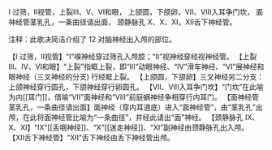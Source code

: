 I 过筛，Ⅱ视管，上裂Ⅲ、V、Ⅵ和眼，
上颌圆，下颌卵，VII、Ⅷ入耳争门坎，
面神经管茎乳孔，一条曲径请出面，
颈静脉孔 X、X、Ⅺ，Ⅻ舌下神经管。

注释：此歌决简洁介绍了 12 对脑神经出入颅的部位。

【I 过筛，Ⅱ视管】“I”嗅神经穿过筛孔入颅腔；“Ⅱ”视神经穿经视神经管。
【上裂Ⅲ、IV、Ⅵ和眼】“上裂”指眶上裂，即“Ⅲ”动眼神经、“IV”滑车神经、“Ⅵ”展神经和眼神经（三叉神经的分支) 行经眶上裂。
【上颌圆，下颌卵】三叉神经另二分支：上颌神经穿行圆孔，下颌神经穿行卵圆孔。
【VII、Ⅷ入耳争门坎】“门坎”在此喻为内[[耳门]]，借喻“VII”面神经和“Ⅷ”前庭蜗神经争相穿行内耳门。
【面神经管茎乳孔，一条曲径请出面】面神经（穿内耳道底）进入“面神经管”，由“茎乳孔”出颅，在此将面神经管比喻为“一条曲径”，并经此请出“面”神经。
【颈静脉孔 IX、X、Ⅺ】“Ⅸ”[[舌咽神经]]、“X”[[迷走神经]]、“Ⅺ”副神经由颈静脉孔出入颅。
【Ⅻ舌下神经管】“Ⅻ”舌下神经由舌下神经管出颅。


